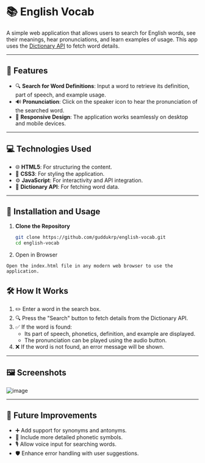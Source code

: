 # 📚 English Vocab

A simple web application that allows users to search for English words, see their meanings, hear pronunciations, and learn examples of usage. This app uses the [Dictionary API](https://dictionaryapi.dev/) to fetch word details.

---

## 🌟 Features

- 🔍 **Search for Word Definitions**: Input a word to retrieve its definition, part of speech, and example usage.
- 🔊 **Pronunciation**: Click on the speaker icon to hear the pronunciation of the searched word.
- 📱 **Responsive Design**: The application works seamlessly on desktop and mobile devices.

---

## 💻 Technologies Used

- 🌐 **HTML5**: For structuring the content.
- 🎨 **CSS3**: For styling the application.
- ⚙️ **JavaScript**: For interactivity and API integration.
- 📖 **Dictionary API**: For fetching word data.

---

## 🚀 Installation and Usage

1. **Clone the Repository**  
   ```bash
   git clone https://github.com/guddukrp/english-vocab.git
   cd english-vocab
2. Open in Browser
  ```
  Open the index.html file in any modern web browser to use the application.
  ```

## 🛠️ How It Works
1. ✏️ Enter a word in the search box.
2. 🔍 Press the "Search" button to fetch details from the Dictionary API.
3. ✅ If the word is found:
    - Its part of speech, phonetics, definition, and example are displayed.
    - The pronunciation can be played using the audio button.
4. ❌ If the word is not found, an error message will be shown.

---

## 🖼️ Screenshots
![image](https://github.com/user-attachments/assets/2105dad0-40ac-4379-ba1c-f525fd116cea)

---

## 🔮 Future Improvements
- ➕ Add support for synonyms and antonyms.
- 📝 Include more detailed phonetic symbols.
- 🎙️ Allow voice input for searching words.
- 🛡️ Enhance error handling with user suggestions.
